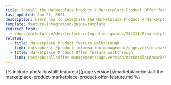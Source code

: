 ```yaml
---
title: Install the Marketplace Product + Marketplace Product Offer feature
last_updated: Jun 25, 2021
description: Learn how to integrate the Marketplace Product + Marketplace Product Offer feature into a Spryker Marketplace project.
template: feature-integration-guide-template
redirect_from:
  - /docs/marketplace/dev/feature-integration-guides/202311.0/marketplace-product-marketplace-product-offer-feature-integration.html
related:
  - title: Marketplace Product feature walkthrough
    link: docs/pbc/all/product-information-management/page.version/marketplace/marketplace-product-feature-overview.html
  - title: Marketplace Product Offer feature walkthrough
    link: docs/pbc/all/offer-management/page.version/marketplace/marketplace-merchant-portal-product-offer-management-feature-overview.html
---
```


{% include pbc/all/install-features/{{page.version}}/marketplace/install-the-marketplace-product-marketplace-product-offer-feature.md %} <!-- To edit, see /_includes/pbc/all/install-features/202311.0/marketplace/install-the-marketplace-product-marketplace-product-offer-feature.md -->

